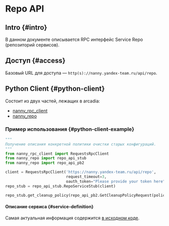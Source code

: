 # Repo API

## Intro {#intro}

В данном документе описывается RPC интерфейс Service Repo (репозиторий сервисов).

## Доступ {#access}

Базовый URL для доступа — `http(s)://nanny.yandex-team.ru/api/repo`.

## Python Client {#python-client}

Состоит из двух частей, лежащих в arcadia:

* [nanny_rpc_client](https://a.yandex-team.ru/arc/trunk/arcadia/infra/nanny/nanny_rpc_client)
* [nanny_repo](https://a.yandex-team.ru/arc/trunk/arcadia/infra/nanny/nanny_repo)

### Пример использования {#python-client-example}

```python
"""
Получение описания конкретной политики очистки старых конфигураций.
"""
from nanny_rpc_client import RequestsRpcClient
from nanny_repo import repo_api_stub
from nanny_repo import repo_api_pb2

client = RequestsRpcClient('https://nanny.yandex-team.ru/api/repo',
                           request_timeout=3,
                           oauth_token="Please provide your token here")
repo_stub = repo_api_stub.RepoServiceStub(client)

repo_stub.get_cleanup_policy(repo_api_pb2.GetCleanupPolicyRequest(policy_id='production_nanny'))
```

#### Описание сервиса {#service-definition}

Самая актуальная информация содержится [в исходном коде](https://a.yandex-team.ru/arc_vcs/infra/nanny/nanny_repo/proto/repo_api.proto?rev=r9313573).
